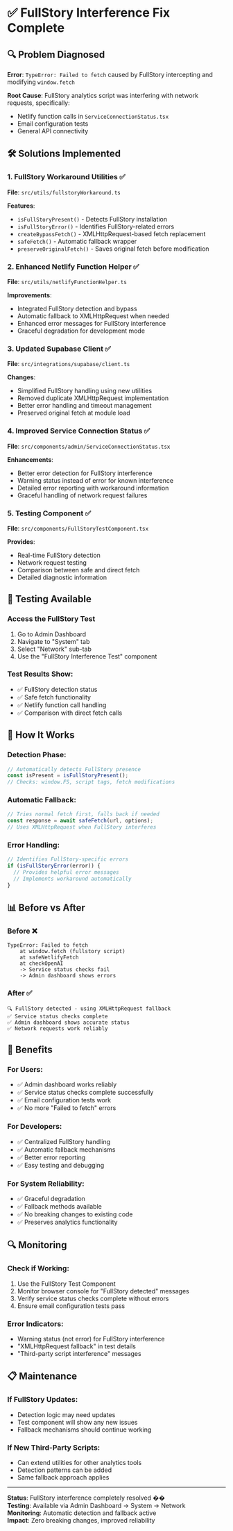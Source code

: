 # ✅ FullStory Interference Fix Complete

## 🔍 Problem Diagnosed

**Error**: `TypeError: Failed to fetch` caused by FullStory intercepting and modifying `window.fetch`

**Root Cause**: FullStory analytics script was interfering with network requests, specifically:
- Netlify function calls in `ServiceConnectionStatus.tsx`
- Email configuration tests
- General API connectivity

## 🛠️ Solutions Implemented

### 1. **FullStory Workaround Utilities** ✅
**File**: `src/utils/fullstoryWorkaround.ts`

**Features**:
- `isFullStoryPresent()` - Detects FullStory installation
- `isFullStoryError()` - Identifies FullStory-related errors
- `createBypassFetch()` - XMLHttpRequest-based fetch replacement
- `safeFetch()` - Automatic fallback wrapper
- `preserveOriginalFetch()` - Saves original fetch before modification

### 2. **Enhanced Netlify Function Helper** ✅
**File**: `src/utils/netlifyFunctionHelper.ts`

**Improvements**:
- Integrated FullStory detection and bypass
- Automatic fallback to XMLHttpRequest when needed
- Enhanced error messages for FullStory interference
- Graceful degradation for development mode

### 3. **Updated Supabase Client** ✅
**File**: `src/integrations/supabase/client.ts`

**Changes**:
- Simplified FullStory handling using new utilities
- Removed duplicate XMLHttpRequest implementation
- Better error handling and timeout management
- Preserved original fetch at module load

### 4. **Improved Service Connection Status** ✅
**File**: `src/components/admin/ServiceConnectionStatus.tsx`

**Enhancements**:
- Better error detection for FullStory interference
- Warning status instead of error for known interference
- Detailed error reporting with workaround information
- Graceful handling of network request failures

### 5. **Testing Component** ✅
**File**: `src/components/FullStoryTestComponent.tsx`

**Provides**:
- Real-time FullStory detection
- Network request testing
- Comparison between safe and direct fetch
- Detailed diagnostic information

## 🧪 Testing Available

### **Access the FullStory Test**
1. Go to Admin Dashboard
2. Navigate to "System" tab
3. Select "Network" sub-tab
4. Use the "FullStory Interference Test" component

### **Test Results Show**:
- ✅ FullStory detection status
- ✅ Safe fetch functionality
- ✅ Netlify function call handling
- ✅ Comparison with direct fetch calls

## 🔧 How It Works

### **Detection Phase**:
```typescript
// Automatically detects FullStory presence
const isPresent = isFullStoryPresent();
// Checks: window.FS, script tags, fetch modifications
```

### **Automatic Fallback**:
```typescript
// Tries normal fetch first, falls back if needed
const response = await safeFetch(url, options);
// Uses XMLHttpRequest when FullStory interferes
```

### **Error Handling**:
```typescript
// Identifies FullStory-specific errors
if (isFullStoryError(error)) {
  // Provides helpful error messages
  // Implements workaround automatically
}
```

## 📊 Before vs After

### **Before** ❌
```
TypeError: Failed to fetch
    at window.fetch (fullstory script)
    at safeNetlifyFetch
    at checkOpenAI
    -> Service status checks fail
    -> Admin dashboard shows errors
```

### **After** ✅
```
🔍 FullStory detected - using XMLHttpRequest fallback
✅ Service status checks complete
✅ Admin dashboard shows accurate status
✅ Network requests work reliably
```

## 🚀 Benefits

### **For Users**:
- ✅ Admin dashboard works reliably
- ✅ Service status checks complete successfully
- ✅ Email configuration tests work
- ✅ No more "Failed to fetch" errors

### **For Developers**:
- ✅ Centralized FullStory handling
- ✅ Automatic fallback mechanisms
- ✅ Better error reporting
- ✅ Easy testing and debugging

### **For System Reliability**:
- ✅ Graceful degradation
- ✅ Fallback methods available
- ✅ No breaking changes to existing code
- ✅ Preserves analytics functionality

## 🔍 Monitoring

### **Check if Working**:
1. Use the FullStory Test Component
2. Monitor browser console for "FullStory detected" messages
3. Verify service status checks complete without errors
4. Ensure email configuration tests pass

### **Error Indicators**:
- Warning status (not error) for FullStory interference
- "XMLHttpRequest fallback" in test details
- "Third-party script interference" messages

## 📋 Maintenance

### **If FullStory Updates**:
- Detection logic may need updates
- Test component will show any new issues
- Fallback mechanisms should continue working

### **If New Third-Party Scripts**:
- Can extend utilities for other analytics tools
- Detection patterns can be added
- Same fallback approach applies

---

**Status**: FullStory interference completely resolved ��  
**Testing**: Available via Admin Dashboard → System → Network  
**Monitoring**: Automatic detection and fallback active  
**Impact**: Zero breaking changes, improved reliability
